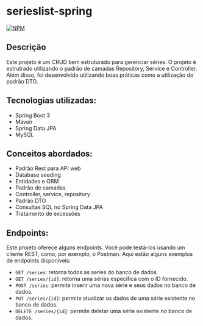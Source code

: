 # serieslist-spring
[![NPM](https://img.shields.io/npm/l/react)](https://github.com/gabrielreisresende/serieslist-spring/blob/main/LICENSE)

## Descrição
Este projeto é um CRUD bem estruturado para gerenciar séries. O projeto é estrutrado utilizando o padrão de camadas
Repository, Service e Controller. Além disso, foi desenvolvido utilizando boas práticas como a utilização do padrão DTO.

## Tecnologias utilizadas:
- Spring Boot 3
- Maven
- Spring Data JPA
- MySQL

## Conceitos abordados:
- Padrão Rest para API web
- Database seeding
- Entidades e ORM
- Padrão de camadas
- Controller, service, repository
- Padrão DTO
- Consultas SQL no Spring Data JPA
- Tratamento de excessões

## Endpoints:
Este projeto oferece alguns endpoints. Você pode testá-los usando um cliente REST, como, por exemplo, o Postman. Aqui estão alguns exemplos de endpoints disponíveis:
- `GET /series`: retorna todos as series do banco de dados.
- `GET /series/{id}`: retorna uma sérias específica com o ID fornecido.
- `POST /series`: permite inserir uma nova série e seus dados no banco de dados.
- `PUT /series/{id}`: permite atualizar os dados de uma série existente no banco de dados.
- `DELETE /series/{id}`:  permite deletar uma série existente no banco de dados.
